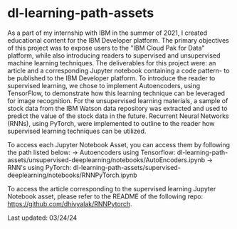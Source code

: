 # dl-learning-path-assets
As a part of my internship with IBM in the summer of 2021, I created educational content for the IBM Developer platform. The primary objectives of this project was to expose users to the "IBM Cloud Pak for Data" platform, while also introducing readers to supervised and unsupervised machine learning techniques. The deliverables for this project were: an article and a corresponding Jupyter notebook containing a code pattern- to be published to the IBM Developer platform. To introduce the reader to supervised learning, we chose to implement Autoencoders, using TensorFlow, to demonstrate how this learning technique can be leveraged for image recognition. For the unsupervised learning materials, a sample of stock data from the IBM Watson data repository was extracted and used to predict the value of the stock data in the future. Recurrent Neural Networks (RNNs), using PyTorch, were implemented to outline to the reader how supervised learning techniques can be utilized.


To access each Jupyter Notebook Asset, you can access them by following the path listed below:
       -> Autoencoders using Tensorflow: dl-learning-path-assets/unsupervised-deeplearning/notebooks/AutoEncoders.ipynb
       -> RNN's using PyTorch: dl-learning-path-assets/supervised-deeplearning/notebooks/RNNPyTorch.ipynb

To access the article corresponding to the supervised learning Jupyter Notebook asset, please refer to the README of the following repo: https://github.com/dhivyalak/RNNPytorch. 

Last updated: 03/24/24
